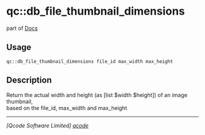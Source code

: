 qc::db_file_thumbnail_dimensions
================================

part of [Docs](.)

Usage
-----
`qc::db_file_thumbnail_dimensions file_id max_width max_height`

Description
-----------
Return the actual width and height (as [list $width $height]) of an image thumbnail,<br/>based on the file_id, max_width and max_height

----------------------------------
*[Qcode Software Limited] [qcode]*

[qcode]: http://www.qcode.co.uk "Qcode Software"